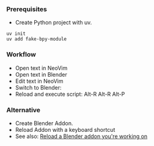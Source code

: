 ### Prerequisites

- Create Python project with uv.

```shell
uv init
uv add fake-bpy-module
```
### Workflow

- Open text in NeoVim
- Open text in Blender
- Edit text in NeoVim
- Switch to Blender:
- Reload and execute script: Alt-R Alt-R Alt-P

### Alternative

- Create Blender Addon.
- Reload Addon with a keyboard shortcut
- See also: [Reload a Blender addon you're working on](https://github.com/FloppaDev/reload-addon)

